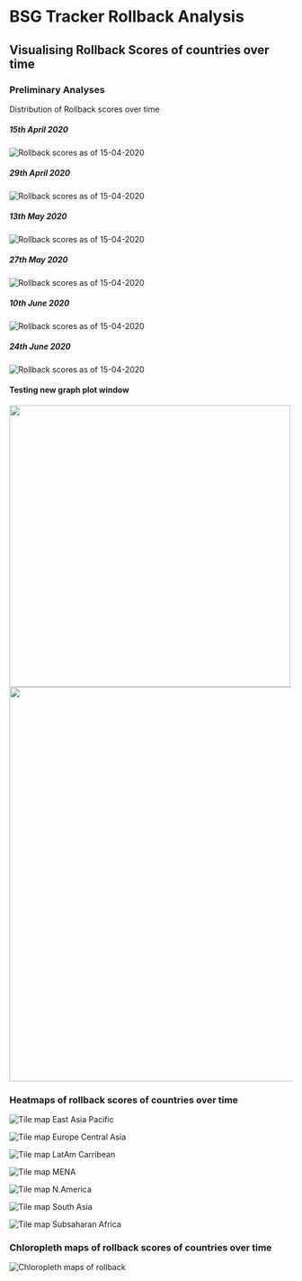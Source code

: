 # BSG Tracker Rollback Analysis 

## Visualising Rollback Scores of countries over time 

### Preliminary Analyses
Distribution of Rollback scores over time 

##### 15th April 2020
![Rollback scores as of 15-04-2020](/graphs/rollback_hist2020-04-15.png)

##### 29th April 2020
![Rollback scores as of 15-04-2020](/graphs/rollback_hist2020-04-29.png)

##### 13th May 2020
![Rollback scores as of 15-04-2020](/graphs/rollback_hist2020-05-13.png)

##### 27th May 2020
![Rollback scores as of 15-04-2020](/graphs/rollback_hist2020-05-27.png)

##### 10th June 2020
![Rollback scores as of 15-04-2020](/graphs/rollback_hist2020-06-10.png)

##### 24th June 2020
![Rollback scores as of 15-04-2020](/graphs/rollback_hist2020-06-24.png)


#### Testing new graph plot window
<!---[Scatter SI vs Rollback](/graphs/detail_scatterSIroll2020-06-28.png)--->

<img src="/graphs/detail_scatterSIroll2020-06-28.png" width="500">

<!---[Scatter SI vs Rollback](/graphs/summary_scatterSIroll2020-06-28.png)--->

<img src="/graphs/summary_scatterSIroll2020-06-28.png" width="700" height = "700">

### Heatmaps of rollback scores of countries over time 
![Tile map East Asia Pacific](./graphs/tilemap2020-06-28_East_Asia_Pacific.png)

![Tile map Europe Central Asia](./graphs/tilemap2020-06-28_Europe_Central_Asia.png)

![Tile map LatAm Carribean](./graphs/tilemap2020-06-28_Latin_America_Caribbean.png)

![Tile map MENA](./graphs/tilemap2020-06-28_Middle_East_North_Africa.png)

![Tile map N.America](./graphs/tilemap2020-06-28_North_America.png)

![Tile map South Asia](./graphs/tilemap2020-06-28_South_Asia.png)

![Tile map Subsaharan Africa](./graphs/tilemap2020-06-28_sub_Saharan_Africa.png)

### Chloropleth maps of rollback scores of countries over time

![Chloropleth maps of rollback](./graphs/chloropleth_2020-06-28.png)

